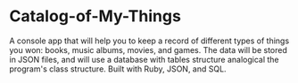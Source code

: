 # Catalog-of-My-Things
A console app that will help you to keep a record of different types of things you won: books, music albums, movies, and games. The data will be stored in JSON files, and will use a database with tables structure analogical the  program's class structure. Built with Ruby, JSON, and SQL.

